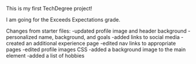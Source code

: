 This is my first TechDegree project!

I am going for the Exceeds Expectations grade.

Changes from starter files:
-updated profile image and header background
-personalized name, background, and goals
-added links to social media
-created an additional experience page
-edited nav links to appropriate pages
-edited profile images CSS
-added a background image to the main element
-added a list of hobbies

